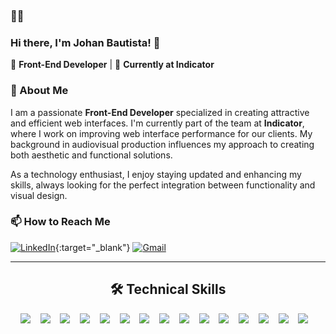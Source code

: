 ### 👨‍💻

<!--
**important links:
- https://dev.to/envoy_/150-badges-for-github-pnk#linters
-->


### Hi there, I'm Johan Bautista! 👋

🔹 **Front-End Developer** | 📍 **Currently at Indicator**

### 🚀 About Me
I am a passionate **Front-End Developer** specialized in creating attractive and efficient web interfaces. I'm currently part of the team at **Indicator**, where I work on improving web interface performance for our clients. My background in audiovisual production influences my approach to creating both aesthetic and functional solutions.

As a technology enthusiast, I enjoy staying updated and enhancing my skills, always looking for the perfect integration between functionality and visual design.

### 📫 How to Reach Me
[![LinkedIn](https://img.shields.io/badge/linkedin-%230077B5.svg?&style=for-the-badge&logo=linkedin&logoColor=white)](https://www.linkedin.com/in/johanbautista/){:target="_blank"}
[![Gmail](https://img.shields.io/badge/gmail-%23D14836.svg?&style=for-the-badge&logo=gmail&logoColor=white)](mailto:jsbparra@gmail.com?subject=Hello%20Ileri,%20From%20Github)


<hr>
<h2 align="center"> 🛠 Technical Skills</h2>
<p align="center">
  <img src="https://img.shields.io/badge/Figma-F24E1E?style=for-the-badge&logo=figma&logoColor=white" />&nbsp;&nbsp;&nbsp;
  <img src="https://img.shields.io/badge/eslint-3A33D1?style=for-the-badge&logo=eslint&logoColor=white" />&nbsp;&nbsp;&nbsp;
  <img src="https://img.shields.io/badge/prettier-1A2C34?style=for-the-badge&logo=prettier&logoColor=F7BA3E" />&nbsp;&nbsp;&nbsp;
  <img src="https://img.shields.io/badge/HTML5-E34F26?style=for-the-badge&logo=html5&logoColor=white" />&nbsp;&nbsp;&nbsp;
  <img src="https://img.shields.io/badge/CSS3-1572B6?style=for-the-badge&logo=css3&logoColor=white" />&nbsp;&nbsp;&nbsp;
  <img src="https://img.shields.io/badge/Bootstrap-563D7C?style=for-the-badge&logo=bootstrap&logoColor=white" />&nbsp;&nbsp;&nbsp;
  <img src="https://img.shields.io/badge/Tailwind_CSS-38B2AC?style=for-the-badge&logo=tailwind-css&logoColor=white" />&nbsp;&nbsp;&nbsp;
  <img src="https://img.shields.io/badge/GIT-E44C30?style=for-the-badge&logo=git&logoColor=white" />&nbsp;&nbsp;&nbsp;
  <img src="https://img.shields.io/badge/Jira-0052CC?style=for-the-badge&logo=Jira&logoColor=white" />&nbsp;&nbsp;&nbsp;
  <img src="https://img.shields.io/badge/JavaScript-323330?style=for-the-badge&logo=javascript&logoColor=F7DF1E" />&nbsp;&nbsp;&nbsp;
  <img src="https://img.shields.io/badge/React-20232A?style=for-the-badge&logo=react&logoColor=61DAFB" />&nbsp;&nbsp;&nbsp;
  <img src="https://img.shields.io/badge/Vue.js-35495E?style=for-the-badge&logo=vue.js&logoColor=4FC08D" />&nbsp;&nbsp;&nbsp;
  <img src="https://img.shields.io/badge/Jest-323330?style=for-the-badge&logo=Jest&logoColor=white" />&nbsp;&nbsp;&nbsp;
  <img src="https://img.shields.io/badge/MySQL-00000F?style=for-the-badge&logo=mysql&logoColor=white" />&nbsp;&nbsp;&nbsp;
  <img src="https://img.shields.io/badge/Node.js-43853D?style=for-the-badge&logo=node.js&logoColor=white" />&nbsp;&nbsp;&nbsp;
</p>
